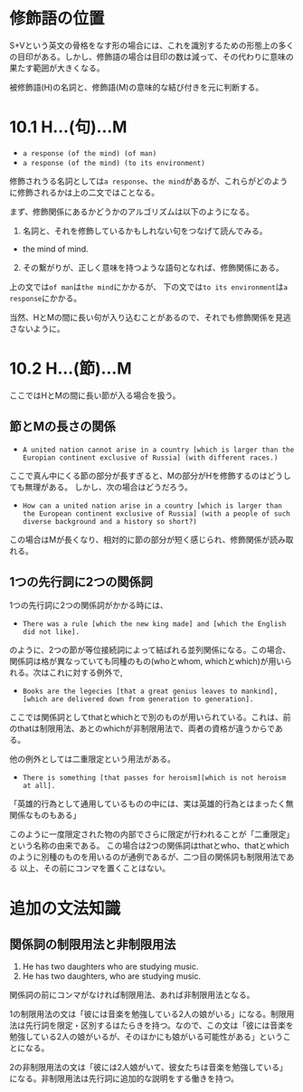# 修飾語の位置

S+Vという英文の骨格をなす形の場合には、これを識別するための形態上の多くの目印がある。しかし、修飾語の場合は目印の数は減って、その代わりに意味の果たす範囲が大きくなる。

被修飾語(H)の名詞と、修飾語(M)の意味的な結び付きを元に判断する。


# 10.1 H…(句)…M

- `a response (of the mind) (of man)`
- `a response (of the mind) (to its environment)`

修飾されうる名詞としては`a response`、`the mind`があるが、これらがどのように修飾されるかは上の二文ではことなる。

まず、修飾関係にあるかどうかのアルゴリズムは以下のようになる。

1. 名詞と、それを修飾しているかもしれない句をつなげて読んでみる。

- the mind of mind.

2. その繋がりが、正しく意味を持つような語句となれば、修飾関係にある。

上の文では`of man`は`the mind`にかかるが、
下の文では`to its environment`は`a response`にかかる。

当然、HとMの間に長い句が入り込むことがあるので、それでも修飾関係を見逃さないように。

# 10.2 H…(節)…M
ここではHとMの間に長い節が入る場合を扱う。

## 節とMの長さの関係

- `A united nation cannot arise in a country [which is larger than the Europian continent exclusive of Russia] (with different races.)`

ここで真ん中にくる節の部分が長すぎると、Mの部分がHを修飾するのはどうしても無理がある。
しかし、次の場合はどうだろう。

- `How can a united nation arise in a country [which is larger than the European continent exclusive of Russia] (with a people of such diverse background and a history so short?)`

この場合はMが長くなり、相対的に節の部分が短く感じられ、修飾関係が読み取れる。

## 1つの先行詞に2つの関係詞

1つの先行詞に2つの関係詞がかかる時には、

- `There was a rule [which the new king made] and [which the English did not like].`

のように、2つの節が等位接続詞によって結ばれる並列関係になる。この場合、関係詞は格が異なっていても同種のもの(whoとwhom, whichとwhich)が用いられる。次はこれに対する例外で,

- `Books are the legecies [that a great genius leaves to mankind], [which are delivered down from generation to generation].`

ここでは関係詞としてthatとwhichとで別のものが用いられている。これは、前のthatは制限用法、あとのwhichが非制限用法で、両者の資格が違うからである。

他の例外としては二重限定という用法がある。

- `There is something [that passes for heroism][which is not heroism at all].`

「英雄的行為として通用しているものの中には、実は英雄的行為とはまったく無関係なものもある」

このように一度限定された物の内部でさらに限定が行われることが「二重限定」という名称の由来である。
この場合は2つの関係詞はthatとwho、thatとwhichのように別種のものを用いるのが通例であるが、二つ目の関係詞も制限用法である
以上、その前にコンマを置くことはない。


# 追加の文法知識

## 関係詞の制限用法と非制限用法

1. He has two daughters who are studying music.
2. He has two daughters, who are studying music.

関係詞の前にコンマがなければ制限用法、あれば非制限用法となる。

1の制限用法の文は「彼には音楽を勉強している2人の娘がいる」になる。制限用法は先行詞を限定・区別するはたらきを持つ。なので、この文は「彼には音楽を勉強している2人の娘がいるが、そのほかにも娘がいる可能性がある」ということになる。

2の非制限用法の文は「彼には2人娘がいて、彼女たちは音楽を勉強している」になる。非制限用法は先行詞に追加的な説明をする働きを持つ。

